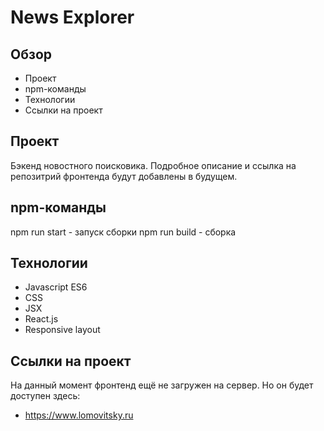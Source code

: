 # News Explorer 
 
## Обзор 
 
* Проект 
* npm-команды 
* Технологии
* Ссылки на проект
 
## Проект 
 
Бэкенд новостного поисковика. Подробное описание и ссылка на репозитрий фронтенда будут добавлены в будущем.

## npm-команды

npm run start - запуск сборки
npm run build - сборка
 
## Технологии 
 
* Javascript ES6 
* CSS
* JSX
* React.js
* Responsive layout
 
## Ссылки на проект 
 
На данный момент фронтенд ещё не загружен на сервер. Но он будет доступен здесь:
* https://www.lomovitsky.ru
